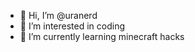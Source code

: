 - 👋 Hi, I’m @uranerd
- 👀 I’m interested in coding
- 🌱 I’m currently learning minecraft hacks

<!---
uranerd/uranerd is a ✨ special ✨ repository because its `README.md` (this file) appears on your GitHub profile.
You can click the Preview link to take a look at your changes.
--->
